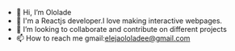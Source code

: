 - 👋 Hi, I’m Ololade
- 🌱 I'm a Reactjs developer.I love making interactive webpages.
- 💞️ I’m looking to collaborate and contribute on different projects
- 📫 How to reach me gmail:elejaololadee@gmail.com

<!---
ololade2002/ololade2002 is a ✨ special ✨ repository because its `README.md` (this file) appears on your GitHub profile.
You can click the Preview link to take a look at your changes.
--->
